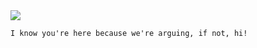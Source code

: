 <img src="https://github-readme-stats.vercel.app/api/top-langs/?username=execution&theme=github_dark"/>

```I know you're here because we're arguing, if not, hi!```
